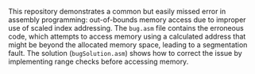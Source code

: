 This repository demonstrates a common but easily missed error in assembly programming: out-of-bounds memory access due to improper use of scaled index addressing. The `bug.asm` file contains the erroneous code, which attempts to access memory using a calculated address that might be beyond the allocated memory space, leading to a segmentation fault. The solution (`bugSolution.asm`) shows how to correct the issue by implementing range checks before accessing memory.